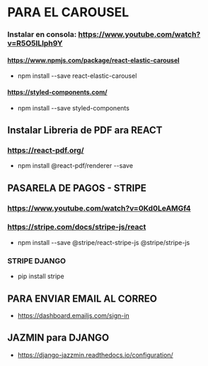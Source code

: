 # PARA EL CAROUSEL
### Instalar en consola: https://www.youtube.com/watch?v=R5O5lLIph9Y
#### https://www.npmjs.com/package/react-elastic-carousel
- npm install --save react-elastic-carousel
#### https://styled-components.com/
- npm install --save styled-components
## Instalar Libreria de PDF ara REACT
### https://react-pdf.org/
- npm install @react-pdf/renderer --save

## PASARELA DE PAGOS - STRIPE
### https://www.youtube.com/watch?v=0Kd0LeAMGf4
### https://stripe.com/docs/stripe-js/react
- npm install --save @stripe/react-stripe-js @stripe/stripe-js
### STRIPE DJANGO
- pip install stripe
## PARA ENVIAR EMAIL AL CORREO
- https://dashboard.emailjs.com/sign-in
## JAZMIN para DJANGO
- https://django-jazzmin.readthedocs.io/configuration/

